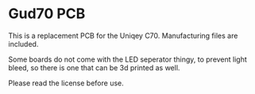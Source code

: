 # Gud70 PCB

This is a replacement PCB for the Uniqey C70. Manufacturing files are included.

Some boards do not come with the LED seperator thingy, to prevent light bleed, so there is one that can be 3d printed as well.

Please read the license before use.